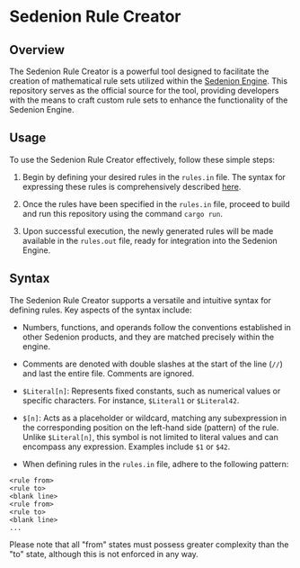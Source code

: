 # Sedenion Rule Creator

## Overview

The Sedenion Rule Creator is a powerful tool designed to facilitate the creation of mathematical rule sets utilized within the [Sedenion Engine](https://github.com/SedenionCas/sedenion-engine). This repository serves as the official source for the tool, providing developers with the means to craft custom rule sets to enhance the functionality of the Sedenion Engine.

## Usage

To use the Sedenion Rule Creator effectively, follow these simple steps:

1. Begin by defining your desired rules in the `rules.in` file. The syntax for expressing these rules is comprehensively described [here](https://github.com/SedenionCas/sedenion-rule-creator#Syntax).

2. Once the rules have been specified in the `rules.in` file, proceed to build and run this repository using the command `cargo run`.

3. Upon successful execution, the newly generated rules will be made available in the `rules.out` file, ready for integration into the Sedenion Engine.

## Syntax

The Sedenion Rule Creator supports a versatile and intuitive syntax for defining rules. Key aspects of the syntax include:

- Numbers, functions, and operands follow the conventions established in other Sedenion products, and they are matched precisely within the engine.

- Comments are denoted with double slashes at the start of the line (`//`) and last the entire file. Comments are ignored.

- `$Literal[n]`: Represents fixed constants, such as numerical values or specific characters. For instance, `$Literal1` or `$Literal42`.

- `$[n]`: Acts as a placeholder or wildcard, matching any subexpression in the corresponding position on the left-hand side (pattern) of the rule. Unlike `$Literal[n]`, this symbol is not limited to literal values and can encompass any expression. Examples include `$1` or `$42`.

- When defining rules in the `rules.in` file, adhere to the following pattern:

```
<rule from>
<rule to>
<blank line>
<rule from>
<rule to>
<blank line>
...
```

Please note that all "from" states must possess greater complexity than the "to" state, although this is not enforced in any way.

